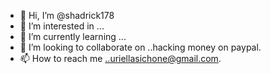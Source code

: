 - 👋 Hi, I’m @shadrick178
- 👀 I’m interested in ...
- 🌱 I’m currently learning ...
- 💞️ I’m looking to collaborate on ..hacking money on paypal.
- 📫 How to reach me ..uriellasichone@gmail.com.

<!---
shadrick178/shadrick178 is a ✨ special ✨ repository because its `README.md` (this file) appears on your GitHub profile.
You can click the Preview link to take a look at your changes.
--->
